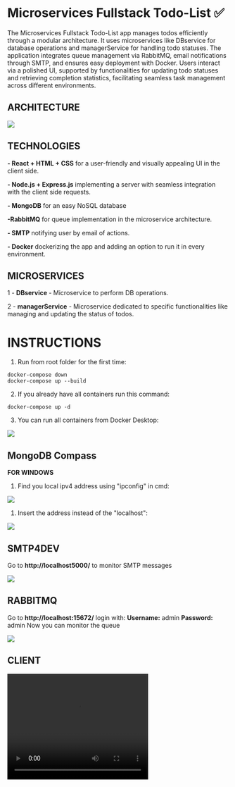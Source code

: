 

# Microservices Fullstack Todo-List ✅ 
The Microservices Fullstack Todo-List app manages todos efficiently through a modular architecture. It uses microservices like DBservice for database operations and managerService for handling todo statuses. The application integrates queue management via RabbitMQ, email notifications through SMTP, and ensures easy deployment with Docker. Users interact via a polished UI, supported by functionalities for updating todo statuses and retrieving completion statistics, facilitating seamless task management across different environments.

## ARCHITECTURE

![](https://pouch.jumpshare.com/preview/usu0zet-dJqzNyfOIQIszlf2ineFuJtRs3_wuSjR7KzDo7mtP7C9svPOoSg92Gx0RTG2P-0riBt5avBh_YUw5jFcTZZPEZgwyMYCaCzBuv4)

## TECHNOLOGIES

 **- React + HTML + CSS** for a user-friendly and visually appealing UI in the client side.
 

 **- Node.js + Express.js**  implementing a server with seamless integration with the client side requests.


 **- MongoDB** for an easy NoSQL database


 **-RabbitMQ** for queue implementation in the microservice architecture.
 
 
 **- SMTP** notifying user by email of actions.
 
 
 **- Docker** dockerizing the app and adding an option to run it in every environment.

## **MICROSERVICES**

1 - **DBservice** - Microservice to perform DB operations.

2 - **managerService** - Microservice dedicated to specific functionalities like managing and updating the status of todos.

# **INSTRUCTIONS**

 1.  Run from root folder for the first time:

    docker-compose down 
    docker-compose up --build
   

 2.  If you already have all containers run this command:
 
    docker-compose up -d

 3.  You can run all containers from Docker Desktop:
 
 ![](https://i.imgur.com/6vQpKhI.png)
 




## MongoDB Compass
**FOR WINDOWS**
 1. Find you local ipv4 address using "ipconfig" in cmd:

![](https://i.imgur.com/KetzBmn.png)

 1. Insert the address instead of the "localhost":
 
 ![](https://i.imgur.com/mBJld6N.png)

## SMTP4DEV
Go to **http://localhost5000/** to monitor SMTP messages

![](https://i.imgur.com/ef7ZPy8.png)
 

## RABBITMQ
Go to **http://localhost:15672/** login with:
**Username:** admin
**Password:** admin
Now you can monitor the queue


![](https://i.imgur.com/8qdkSRG.png)

## **CLIENT**

<video width="320" height="240" controls>
  <source src="Recording 2024-07-03 042944.mp4" type="video/mp4">
</video>
